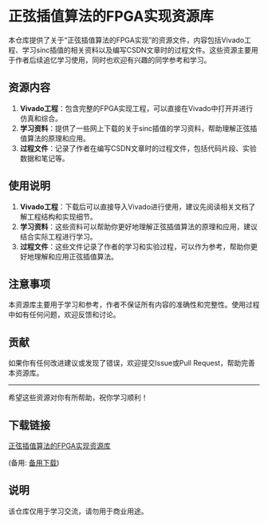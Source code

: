 # 正弦插值算法的FPGA实现资源库

本仓库提供了关于“正弦插值算法的FPGA实现”的资源文件，内容包括Vivado工程、学习sinc插值的相关资料以及编写CSDN文章时的过程文件。这些资源主要用于作者后续追忆学习使用，同时也欢迎有兴趣的同学参考和学习。

## 资源内容

1. **Vivado工程**：包含完整的FPGA实现工程，可以直接在Vivado中打开并进行仿真和综合。
2. **学习资料**：提供了一些网上下载的关于sinc插值的学习资料，帮助理解正弦插值算法的原理和应用。
3. **过程文件**：记录了作者在编写CSDN文章时的过程文件，包括代码片段、实验数据和笔记等。

## 使用说明

1. **Vivado工程**：下载后可以直接导入Vivado进行使用，建议先阅读相关文档了解工程结构和实现细节。
2. **学习资料**：这些资料可以帮助你更好地理解正弦插值算法的原理和应用，建议结合实际工程进行学习。
3. **过程文件**：这些文件记录了作者的学习和实验过程，可以作为参考，帮助你更好地理解和应用正弦插值算法。

## 注意事项

本资源库主要用于学习和参考，作者不保证所有内容的准确性和完整性。使用过程中如有任何问题，欢迎反馈和讨论。

## 贡献

如果你有任何改进建议或发现了错误，欢迎提交Issue或Pull Request，帮助完善本资源库。

---

希望这些资源对你有所帮助，祝你学习顺利！

## 下载链接
[正弦插值算法的FPGA实现资源库](https://pan.quark.cn/s/744ef44fd20f) 

(备用: [备用下载](https://pan.baidu.com/s/1gMAozGcOG8a0mh5O94xIaw?pwd=1234))

## 说明

该仓库仅用于学习交流，请勿用于商业用途。
